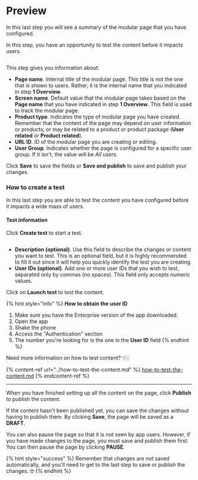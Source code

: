# Preview

In this last step you will see a summary of the modular page that you have configured.

In this step, you have an opportunity to test the content before it impacts users.

<figure><img src="../.gitbook/assets/Overview_ModularPages.png" alt=""><figcaption></figcaption></figure>

This step gives you information about:

- **Page name**. Internal title of the modular page. This title is not the one that is shown to users. Rather, it is the internal name that you indicated in step **1 Overview**.
- **Screen name**. Default value that the modular page takes based on the **Page name** that you have indicated in step **1 Overview**. This field is used to track the modular page.
- **Product type**. Indicates the type of modular page you have created. Remember that the content of the page may depend on user information or products, or may be related to a product or product package (**User related** or **Product related**).
- **URL ID**. ID of the modular page you are creating or editing.
- **User Group**. Indicates whether the page is configured for a specific user group. If it isn't, the value will be *All users*.

Click **Save** to save the fields or **Save and publish** to save and publish your changes.

### How to create a test

In this last step you are able to test the content you have configured before it impacts a wide mass of users.

#### Test information

Click **Create test** to start a test.

<figure><img src="../.gitbook/assets/CreateTest.png" alt=""><figcaption></figcaption></figure>

- **Description (optional)**. Use this field to describe the changes or content you want to test. This is an optional field, but it is highly recommended to fill it out since it will help you quickly identify the test you are creating.
-  **User IDs (optional)**. Add one or more user IDs that you wish to test, separated only by commas (no spaces). This field only accepts numeric values.

Click on **Launch test** to test the content.

{% hint style="info" %} **How to obtain the user ID**

1. Make sure you have the Enterprise version of the app downloaded.
2. Open the app
3. Shake the phone
4. Access the "Authentication" section
5. The number you're looking for is the one in the **User ID** field {% endhint %}

Need more information on how to test content? 👇🏼

{% content-ref url="../how-to-test-the-content.md" %} [how-to-test-the-content.md](../como-probar-el-contenido.md) {% endcontent-ref %}

---

When you have finished setting up all the content on the page, click **Publish** to publish the content.

If the content hasn't been published yet, you can save the changes without having to publish them. By clicking **Save**, the page will be saved as a **DRAFT**.

You can also pause the page so that it is not seen by app users. However, if you have made changes to the page, you must save and publish them first. You can then pause the page by clicking **PAUSE**.

{% hint style="success" %} Remember that changes are not saved automatically, and you'll need to get to the last step to save or publish the changes. 🤓 {% endhint %}
